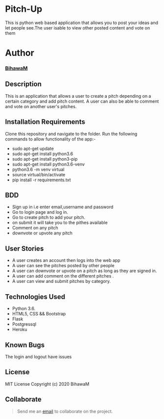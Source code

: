 # Pitch-Up

 This is python web based application that allows you to post your ideas and let people see.The user isable to view other posted content and vote on them



# Author
### [BihawaM](https://github.com/BihawaM)


## Description
  This is an application that allows a user to create a pitch depending on a certain category
  and add pitch content. A user can also be able to comment and vote on another user's pitches.


## Installation Requirements
  Clone this repository and navigate to the folder.
  Run the following commands to allow functionality of the app:-
  * sudo apt-get update
  * sudo apt-get install python3.6
  * sudo apt-get install python3-pip
  * sudo apt-get install python3.6-venv
  * python3.6 -m venv virtual
  * source virtual/bin/activate
  * pip install -r requirements.txt

## BDD
   * Sign up in i.e enter email,username and password
   * Go to login page and log in.
   * Go to create pitch to add your pitch.
   * on submit it will take you to the pithes available
   * Comment on any pitch
   * downvote or upvote any pitch


## User Stories
  * A user creates an account then logs into the web app
  * A user can see the pitches posted by other people
  * A user can  downvote or upvote on a pitch as long as they are signed in.
  * A user can add comment on the different pitches .
  * A user can view and submit pitches by category.

## Technologies Used
  * Python 3.6.
  * HTML5, CSS && Bootstrap
  * Flask
  * Postgressql
  * Heroku

## Known Bugs
The login and logout have issues

## License
  MIT License
Copyright (c) 2020 BihawaM

## Collaborate
  > Send me an [email](bihawam271@gmail.com) to collaborate on the project.